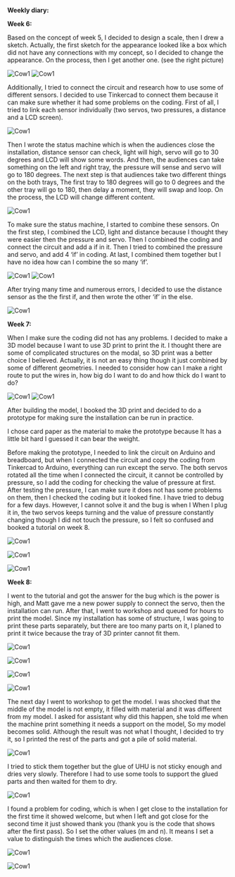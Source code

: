 **Weekly diary:**

**Week 6:**

Based on the concept of week 5, I decided to design a scale, then I drew a sketch. Actually, the first sketch for the appearance looked like a box which did not have any connections with my concept, so I decided to change the appearance. On the process, then I get another one. (see the right picture)

![Cow1](https://github.com/JyXuannn/Advanced-Physical-Computing/blob/main/%EF%BD%83%EF%BD%8F%EF%BD%8E%EF%BD%83%EF%BD%85%EF%BD%90%EF%BD%94.jpg "Cow1")
![Cow1](https://github.com/JyXuannn/Advanced-Physical-Computing/blob/main/%EF%BD%81%EF%BD%90%EF%BD%90%EF%BD%85%EF%BD%81%EF%BD%92%EF%BD%81%EF%BD%8E%EF%BD%83%EF%BD%85.jpg "Cow1")

Additionally, I tried to connect the circuit and research how to use some of different sensors. I decided to use Tinkercad to connect them because it can make sure whether it had some problems on the coding. First of all, I tried to link each sensor individually (two servos, two pressures, a distance and a LCD screen). 

![Cow1](https://github.com/JyXuannn/Advanced-Physical-Computing/blob/main/servo.jpg "Cow1")

Then I wrote the status machine which is when the audiences close the installation, distance sensor can check, light will high, servo will go to 30 degrees and LCD will show some words. And then, the audiences can take something on the left and right tray, the pressure will sense and servo will go to 180 degrees. The next step is that audiences take two different things on the both trays, The first tray to 180 degrees will go to 0 degrees and the other tray will go to 180, then delay a moment, they will swap and loop. On the process, the LCD will change different content.

![Cow1](https://github.com/JyXuannn/Advanced-Physical-Computing/blob/main/%E7%8A%B6%E6%80%81%E6%9C%BA.jpg "Cow1")

To make sure the status machine, I started to combine these sensors. On the first step, I combined the LCD, light and distance because I thought they were easier then the pressure and servo. Then I combined the coding and connect the circuit and add a if in it. Then I tried to combined the pressure and servo, and add 4 ‘if’ in coding. At last, I combined them together but I have no idea how can I combine the so many ‘if’.

![Cow1](https://github.com/JyXuannn/Advanced-Physical-Computing/blob/main/servo%20and%20pressure.png "Cow1")
![Cow1](https://github.com/JyXuannn/Advanced-Physical-Computing/blob/main/%E5%85%A8%E9%83%A8.jpg "Cow1")

After trying many time and numerous errors, I decided to use the distance sensor as the the first if, and then wrote the other ‘if’ in the else.

![Cow1](https://github.com/JyXuannn/Advanced-Physical-Computing/blob/main/%EF%BD%83%EF%BD%8F%EF%BD%84%EF%BD%89%EF%BD%8E%EF%BD%87%EF%BC%8D%EF%BC%91.png "Cow1")

**Week 7:**

When I make sure the coding did not has any problems. I decided to make a 3D model because I want to use 3D print to print the it. I thought there are some of complicated structures on the modal, so 3D print was a better choice I believed. Actually, it is not an easy thing though it just combined by some of different geometries. I needed to consider how can I make a right route to put the wires in, how big do I want to do and how thick do I want to do? 

![Cow1](https://github.com/JyXuannn/Advanced-Physical-Computing/blob/main/%EF%BC%B2%EF%BD%88%EF%BD%89%EF%BD%8E%EF%BD%8F%EF%BC%8D%EF%BC%91.png "Cow1")
![Cow1](https://github.com/JyXuannn/Advanced-Physical-Computing/blob/main/%EF%BC%B2%EF%BD%88%EF%BD%89%EF%BD%8E%EF%BD%8F%EF%BC%8D%EF%BC%92.png "Cow1")

After building the model, I booked the 3D print and decided to do a prototype for making sure the installation can be run in practice.

I chose card paper as the material to make the prototype because It has a little bit hard I guessed it can bear the weight.

Before making the prototype, I needed to link the circuit on Arduino and breadboard, but when I connected the circuit and copy the coding from Tinkercad to Arduino, everything can run except the servo. The both servos rotated all the time when I connected the circuit, it cannot be controlled by pressure, so I add the coding for checking the value of pressure at first. After testing the pressure, I can make sure it does not has some problems on them, then I checked the coding but it looked fine. I have tried to debug for a few days. However, I cannot solve it and the bug is when I When I plug it in, the two servos keeps turning and the value of pressure constantly changing though I did not touch the pressure, so I felt so confused and booked a tutorial on week 8.

![Cow1](https://github.com/JyXuannn/Advanced-Physical-Computing/blob/main/%EF%BD%90%EF%BD%92%EF%BD%8F%EF%BD%94%EF%BD%8F%EF%BD%99%EF%BD%90%EF%BD%85.jpg
 "Cow1")
 
![Cow1](https://github.com/JyXuannn/Advanced-Physical-Computing/blob/main/B%EF%BD%92%EF%BD%85%EF%BD%81%EF%BD%84%EF%BD%82%EF%BD%8F%EF%BD%81%EF%BD%92%EF%BD%84.jpg
 "Cow1")

![Cow1](https://github.com/JyXuannn/Advanced-Physical-Computing/blob/main/%EF%BD%82%EF%BD%92%EF%BD%85%EF%BD%81%EF%BD%84%EF%BD%82%EF%BD%8F%EF%BD%92%EF%BD%81%EF%BD%84%EF%BC%8D%EF%BC%92.jpg
 "Cow1")

**Week 8:**

I went to the tutorial and got the answer for the bug which is the power is high, and Matt gave me a new power supply to connect the servo, then the installation can run. After that, I went to workshop and queued for hours to print the model. Since my installation has some of structure, I was going to print these parts separately, but there are too many parts on it, I planed to print it twice because the tray of 3D printer cannot fit them.

![Cow1](https://github.com/JyXuannn/Advanced-Physical-Computing/blob/main/%EF%BD%90%EF%BD%8F%EF%BD%97%EF%BD%85%EF%BD%92.jpg
 "Cow1")

![Cow1](https://github.com/JyXuannn/Advanced-Physical-Computing/blob/main/3D%EF%BC%8D%EF%BC%91.jpg
 "Cow1")

![Cow1](https://github.com/JyXuannn/Advanced-Physical-Computing/blob/main/3D%EF%BC%8D%EF%BC%92.jpg
 "Cow1")
 
 ![Cow1](https://github.com/JyXuannn/Advanced-Physical-Computing/blob/main/%EF%BC%93D%EF%BC%8D%EF%BC%93.jpg
 "Cow1")

The next day I went to workshop to get the model. I was shocked that the middle of the model is not empty, it filled with material and it was different from my model. I asked for assistant why did this happen, she told me when the machine print something it needs a support on the model, So my model becomes solid. Although the result was not what I thought, I decided to try it, so I printed the rest of the parts and got a pile of solid material.

 ![Cow1](https://github.com/JyXuannn/Advanced-Physical-Computing/blob/main/%EF%BD%94%EF%BD%95%EF%BD%82%EF%BD%85.jpg
 "Cow1")

I tried to stick them together but the glue of UHU is not sticky enough and dries very slowly. Therefore I had to use some tools to support the glued parts and then waited for them to dry.

 ![Cow1](https://github.com/JyXuannn/Advanced-Physical-Computing/blob/main/%EF%BC%93%EF%BC%A4%EF%BC%8Dto%20assemble.jpg
 "Cow1")

I found a problem for coding, which is when I get close to the installation for the first time it showed welcome, but when I left and got close for the second time it just showed thank you (thank you is the code that shows after the first pass). So I set the other values (m and n). It means I set a value to distinguish the times which the audiences close.

 ![Cow1](https://github.com/JyXuannn/Advanced-Physical-Computing/blob/main/%EF%BD%8E%EF%BD%8D%EF%BC%8D%EF%BC%91.png
 "Cow1")
 
  ![Cow1](https://github.com/JyXuannn/Advanced-Physical-Computing/blob/main/%EF%BD%8E%EF%BD%8D%EF%BC%8D%EF%BC%92.png
 "Cow1")
















